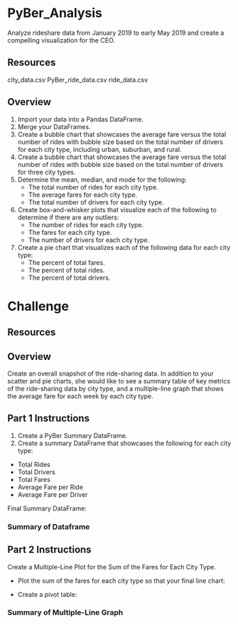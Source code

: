 # PyBer_Analysis
Analyze rideshare data from January 2019 to early May 2019 and create a compelling visualization for the CEO.

## Resources
city_data.csv
PyBer_ride_data.csv
ride_data.csv

## Overview
1. Import your data into a Pandas DataFrame.
2. Merge your DataFrames.
3. Create a bubble chart that showcases the average fare versus the total number of rides with bubble size based on the total number of drivers for each city type, including urban, suburban, and rural.
4. Create a bubble chart that showcases the average fare versus the total number of rides with bubble size based on the total number of drivers for three city types.
5. Determine the mean, median, and mode for the following:
	- The total number of rides for each city type.
	- The average fares for each city type.
	- The total number of drivers for each city type.
6. Create box-and-whisker plots that visualize each of the following to determine if there are any outliers:
	- The number of rides for each city type.
	- The fares for each city type.
	- The number of drivers for each city type.
7. Create a pie chart that visualizes each of the following data for each city type:
	- The percent of total fares.
	- The percent of total rides.
	- The percent of total drivers.

# Challenge

## Resources



## Overview

Create an overall snapshot of the ride-sharing data. In addition to your scatter and pie charts, she would like to see a summary table of key metrics of the ride-sharing data by city type, and a multiple-line graph that shows the average fare for each week by each city type.

## Part 1 Instructions

1. Create a PyBer Summary DataFrame.
2. Create a summary DataFrame that showcases the following for each city type:

- Total Rides
- Total Drivers
- Total Fares
- Average Fare per Ride
- Average Fare per Driver

Final Summary DataFrame:


### Summary of Dataframe

## Part 2 Instructions

Create a Multiple-Line Plot for the Sum of the Fares for Each City Type.

- Plot the sum of the fares for each city type so that your final line chart:


- Create a pivot table:

### Summary of Multiple-Line Graph

